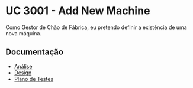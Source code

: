 # UC 3001 - Add New Machine #

Como Gestor de Chão de Fábrica, eu pretendo definir a existência de uma nova máquina.

## Documentação

* [Análise](AddNewMachine-ANALYSIS.md)
* [Design](AddNewMachine-DESIGN.md)
* [Plano de Testes](AddNewMachine-TESTPLAN.md)